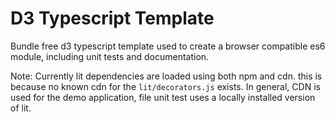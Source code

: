 # D3 Typescript Template

Bundle free d3 typescript template used to create a browser compatible es6 module, including unit tests and documentation.

Note: Currently lit dependencies are loaded using both npm and cdn. this is because no known cdn for the `lit/decorators.js` exists. In general, CDN is used for the demo application, file unit test uses a locally installed version of lit.
